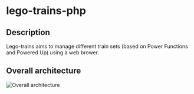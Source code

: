 # lego-trains-php

## Description
Lego-trains aims to manage different train sets (based on Power Functions and Powered Up) using a web brower.

## Overall architecture
![Overall architecture](/docs/overall-architecture.png?raw=true "Overall architecture")

